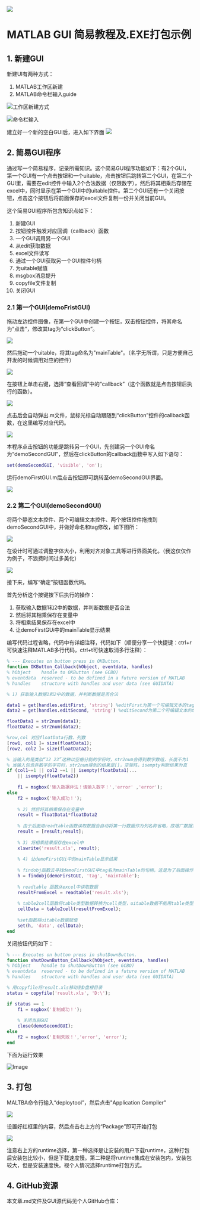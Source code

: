 ![](2022-02-10-14-08-50.png)

# MATLAB GUI 简易教程及.EXE打包示例
## 1. 新建GUI
新建UI有两种方式：

1) MATLAB工作区新建
2) MATLAB命令栏输入guide

![工作区新建方式](2022-02-10-10-47-46.png)


![命令栏输入](2022-02-10-10-49-37.png)

建立好一个新的空白GUI后，进入如下界面
![](2022-02-10-10-51-09.png)

## 2. 简易GUI程序
通过写一个简易程序，记录所需知识。这个简易GUI程序功能如下：有2个GUI，第一个GUI有一个点击按钮和一个uitable，点击按钮后跳转第二个GUI，在第二个GUI里，需要在edit控件中输入2个合法数据（仅限数字），然后将其相乘后存储在excel中，同时显示在第一个GUI中的uitable控件。第二个GUI还有一个关闭按钮，点击这个按钮后将前面保存的excel文件复制一份并关闭当前GUI。

这个简易GUI程序所包含知识点如下：

1) 新建GUI
2) 按钮控件触发对应回调（callback）函数
3) 一个GUI调用另一个GUI
4) 从edit获取数据
5) excel文件读写
5) 通过一个GUI获取另一个GUI控件句柄
6) 为uitable赋值
7) msgbox消息提升
8) copyfile文件复制
9) 关闭GUI

### 2.1 第一个GUI(demoFristGUI)
拖动左边控件图像，在第一个GUI中创建一个按钮，双击按钮控件，将其命名为“点击”，修改其tag为“clickButton”。

![](2022-02-10-12-28-15.png)

然后拖动一个uitable，将其tag命名为"mainTable"。（名字无所谓，只是方便自己开发的时候调用对应的控件）

![](2022-02-10-12-30-53.png)

在按钮上单击右键，选择“查看回调”中的“callback”（这个函数就是点击按钮后执行的函数）。

![](2022-02-10-12-31-46.png)

点击后会自动弹出.m文件，鼠标光标自动跟随到“clickButton”控件的callback函数，在这里编写对应代码。

![](2022-02-10-12-34-26.png)

本程序点击按钮的功能是跳转另一个GUI，先创建另一个GUI命名为“demoSecondGUI”，然后在clickButton的callback函数中写入如下语句：

```MATLAB
set(demoSecondGUI, 'visible', 'on');
```

运行demoFirstGUI.m后点击按钮即可跳转至demoSecondGUI界面。

![](2022-02-10-12-43-54.png)

### 2.2 第二个GUI(demoSecondGUI)

将两个静态文本控件、两个可编辑文本控件、两个按钮控件拖拽到demoSecondGUI中，并做好命名和tag修改，如下图所：

![](2022-02-10-12-51-01.png)

在设计时可通过调整字体大小，利用对齐对象工具等进行界面美化。（我这仅仅作为例子，不浪费时间过多美化）

![](2022-02-10-12-50-48.png)

接下来，编写“确定”按钮函数代码。

首先分析这个按键按下后执行的操作：

1) 获取输入数据1和2中的数据，并判断数据是否合法
2) 然后将其相乘保存在变量中
3) 将相乘结果保存在excel中
4) 让demoFirstGUi中的mainTable显示结果

编写代码过程省略，代码中有详细注释，代码如下（顺便分享一个快捷键：ctrl+r可快速注释MATLAB多行代码，ctrl+t可快速取消多行注释）：

```MATLAB
% --- Executes on button press in OKButton.
function OKButton_Callback(hObject, eventdata, handles)
% hObject    handle to OKButton (see GCBO)
% eventdata  reserved - to be defined in a future version of MATLAB
% handles    structure with handles and user data (see GUIDATA)

% 1) 获取输入数据1和2中的数据，并判断数据是否合法

data1 = get(handles.editFirst, 'string') %editFirst为第一个可编辑文本的tag
data2 = get(handles.editSecond, 'string') %editSecond为第二个可编辑文本的tag

floatData1 = str2num(data1);
floatData2 = str2num(data2);

%row,col 对应floatData行数、列数
[row1, col1 ]= size(floatData1);
[row2, col2 ]= size(floatData2);

% 当输入的是类似“12 23”这种以空格分割的字符时，str2num会得到数字数组，长度不为1
% 当输入包含非数字的字符时，str2num得到的结果是[]，空矩阵，isempty判断结果为真
if (col1~=1 || col2 ~=1 || isempty(floatData1)...
    || isempty(floatData2))
    
    f1 = msgbox('输入数据非法！请输入数字！','error' ,'error');
else
    f2 = msgbox('输入成功！');
    
    % 2) 然后将其相乘保存在变量中
    result = floatData1*floatData2
    
    % 由于后面用readtable函数读取数据会自动将第一行数据作为列名称省略，故增广数据为2行1列
    result = [result;result];
    
    % 3) 将相乘结果保存在excel中
    xlswrite('result.xls', result);
    
    % 4) 让demoFirstGUi中的mainTable显示结果
    
    % findobj函数去寻找demoFirstGUI中tag名为mainTable的句柄，这是为了后面操作
    h = findobj(demoFirstGUI, 'tag', 'mainTable');
    
    % readtable 函数从excel中读取数据
    resultFromExcel = readtable('result.xls');
    
    % table2cell函数将table类型数据转换为cell类型，uitable数据不能用table类型赋值    
    cellData = table2cell(resultFromExcel);
        
    %set函数将uitable数据赋值
    set(h, 'data', cellData);
end

```

关闭按钮代码如下：

```MATLAB
% --- Executes on button press in shutDownButton.
function shutDownButton_Callback(hObject, eventdata, handles)
% hObject    handle to shutDownButton (see GCBO)
% eventdata  reserved - to be defined in a future version of MATLAB
% handles    structure with handles and user data (see GUIDATA)

% 用copyfile将result.xls移动到D盘根目录
status = copyfile('result.xls', 'D:\');

if status == 1
    f1 = msgbox('复制成功！');
    
    % 关闭当前GUI
    close(demoSecondGUI);
else
    f2 = msgbox('复制失败！','error', 'error');
end

```
下面为运行效果

![Image](https://pic4.zhimg.com/80/v2-0926bbf4cb00125f4bcaba42b9e0b227.gif)


## 3. 打包

MALTBA命令行输入“deploytool”，然后点击"Application Compiler"

![](2022-02-10-13-58-45.png)

设置好红框里的内容，然后点击右上方的“Package”即可开始打包

![](2022-02-10-13-59-41.png)

注意右上方的runtime选择，第一种选择是让安装的用户下载runtime，这种打包后安装包比较小，但是下载速度慢。第二种是将runtime集成在安装包内，安装包较大，但是安装速度快。视个人情况选择runtime打包方式。

## 4. GitHub资源
本文章.md文件及GUI源代码见个人GitHub仓库：


